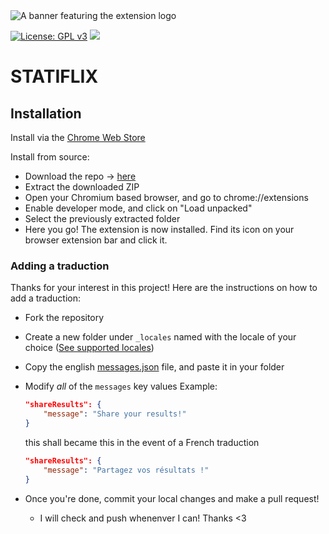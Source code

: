 <img src="https://raw.githubusercontent.com/ghrlt/statiflix/master/medias/banner.png" alt="A banner featuring the extension logo">

[![License: GPL v3](https://img.shields.io/badge/License-GPL%20v3-blue.svg)](http://www.gnu.org/licenses/gpl-3.0)
![](https://komarev.com/ghpvc/?username=ghrlt-statiflix&color=brightgreen&label=Repository%20views)  

# STATIFLIX




## Installation

Install via the [Chrome Web Store](https://chromewebstore.google.com/detail/statiflix/hjknckckeiiabgkcjgknkcnjnaflgidh)

Install from source:
- Download the repo -> [here](https://github.com/ghrlt/statiflix-chrome/archive/refs/heads/master.zip)
- Extract the downloaded ZIP
- Open your Chromium based browser, and go to chrome://extensions
- Enable developer mode, and click on "Load unpacked"
- Select the previously extracted folder
- Here you go! The extension is now installed. Find its icon on your browser extension bar and click it.


### Adding a traduction

Thanks for your interest in this project! Here are the instructions on how to add a traduction:

- Fork the repository
- Create a new folder under `_locales` named with the locale of your choice ([See supported locales](https://developer.chrome.com/docs/extensions/reference/i18n/#supported-locales))
- Copy the english [messages.json](https://github.com/ghrlt/statiflix/blob/master/_locales/en/messages.json) file, and paste it in your folder
- Modify *all* of the `messages` key values
    Example:
    ```json
    "shareResults": {
        "message": "Share your results!"
    }
    ```
    this shall became this in the event of a French traduction
    
    ```json
    "shareResults": {
        "message": "Partagez vos résultats !"
    }
    ```
- Once you're done, commit your local changes and make a pull request!
    - I will check and push whenenver I can! Thanks <3
